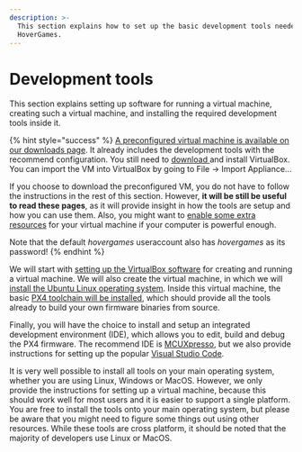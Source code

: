 ```yaml
---
description: >-
  This section explains how to set up the basic development tools needed for the
  HoverGames.
---
```


# Development tools

This section explains setting up software for running a virtual machine, creating such a virtual machine, and installing the required development tools inside it.

{% hint style="success" %}
[A preconfigured virtual machine is available on our downloads page](../../downloads.md#preconfigured-virtual-machine-image-with-development-tools). It already includes the development tools with the recommend configuration. You still need to [download ](../../downloads.md#oracle-vm-virtualbox)and install VirtualBox. You can import the VM into VirtualBox by going to File -&gt; Import Appliance...

If you choose to download the preconfigured VM, you do not have to follow the instructions in the rest of this section. However, **it will be still be useful to read these pages**, as it will provide insight in how the tools are setup and how you can use them. Also, you might want to [enable some extra resources](virtual-machine.md#virtual-machine-properties) for your virtual machine if your computer is powerful enough.

Note that the default _hovergames_ useraccount also has _hovergames_  as its password!
{% endhint %}

We will start with [setting up the VirtualBox software](virtual-machine.md) for creating and running a virtual machine. We will also create the virtual machine, in which we will [install the Ubuntu Linux operating system](installing-ubuntu.md). Inside this virtual machine, the basic [PX4 toolchain will be installed](px4-toolchain.md), which should provide all the tools already to build your own firmware binaries from source.

Finally, you will have the choice to install and setup an integrated development environment \(IDE\), which allows you to edit, build and debug the PX4 firmware. The recommend IDE is [MCUXpresso](mcuxpresso.md), but we also provide instructions for setting up the popular [Visual Studio Code](visual-studio-code.md).

It is very well possible to install all tools on your main operating system, whether you are using Linux, Windows or MacOS. However, we only provide the instructions for setting up a virtual machine, because this should work well for most users and it is easier to support a single platform. You are free to install the tools onto your main operating system, but please be aware that you might need to figure some things out  using other resources. While these tools are cross platform, it should be noted that the majority of developers use Linux or MacOS. 


